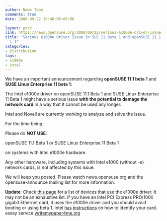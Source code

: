 ```yaml
---
author: News Team
comments: true
date: 2008-09-22 19:48:05+00:00

layout: post
link: https://news.opensuse.org/2008/09/22/serious-e1000e-driver-issue-in-sle-11-beta-1-and-opensuse-111-beta-1/
title: "Serious e1000e Driver Issue in SLE 11 Beta 1 and openSUSE 11.1 Beta\
  \ 1"
categories:
- Distribution
tags:
- e1000e
- intel
---
```

We have an important announcement regarding **openSUSE 11.1 beta 1** and **SUSE Linux Enterprise 11 beta 1**:

The Intel e1000e driver on openSUSE 11.1 Beta 1 and SUSE Linux Enterprise 11 Beta 1 might have a serious issue **with the potential to damage the network card** in a way that it cannot be used any longer.

Intel and Novell are currently working to analyze and solve the issue.

For the time being:

Please do **NOT USE**:

openSUSE 11.1 Beta 1
or
SUSE Linux Enterprise 11 Beta 1

on systems with Intel e1000e hardware.

Any other hardware, including systems with Intel e1000 (without -e) network cards, is not affected by this issue.

We will keep you posted. Please watch news.opensuse.org and the opensuse-announce mailing list for more information.

**Update**: Check [this page](http://cateee.net/lkddb/web-lkddb/E1000E.html) for a list of devices that use the e1000e driver. It may not be an exhaustive list. If you have an Intel PCI Express PRO/1000 gigabit Ethernet card, it uses the e1000e driver and you should avoid booting or using beta 1. Intel [has instructions](http://support.intel.com/support/network/sb/cs-008441.htm) on how to identify your card. essay service [writemypaper4me.org](https://writemypaper4me.org/)		
